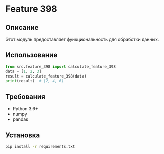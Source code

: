 # Feature 398
## Описание
Этот модуль предоставляет функциональность для обработки данных.
## Использование
```python
from src.feature_398 import calculate_feature_398
data = [1, 2, 3]
result = calculate_feature_398(data)
print(result)  # [2, 4, 6]
```
## Требования
- Python 3.6+
- numpy
- pandas
## Установка
```bash
pip install -r requirements.txt
```